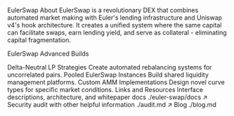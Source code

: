 EulerSwap
About
EulerSwap is a revolutionary DEX that combines automated market making with Euler's lending infrastructure and Uniswap v4's hook architecture. It creates a unified system where the same capital can facilitate swaps, earn lending yield, and serve as collateral - eliminating capital fragmentation.


EulerSwap Advanced Builds

Delta-Neutral LP Strategies
Create automated rebalancing systems for uncorrelated pairs.
Pooled EulerSwap Instances
Build shared liquidity management platforms.
Custom AMM Implementations
Design novel curve types for specific market conditions.
Links and Resources
Interface descriptions, architecture, and whitepaper docs
./euler-swap/docs
↗
Security audit with other helpful information
./audit.md
↗
Blog
./blog.md
